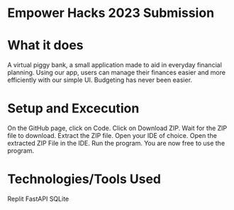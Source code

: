 # Empower Hacks 2023 Submission

# What it does
A virtual piggy bank, a small application made to aid in everyday financial planning. Using our app, users can manage their finances easier and more efficiently with our simple UI. Budgeting has never been easier. 

# Setup and Excecution
On the GitHub page, click on Code. 
Click on Download ZIP.
Wait for the ZIP file to download.
Extract the ZIP file.
Open your IDE of choice.
Open the extracted ZIP File in the IDE.
Run the program.
You are now free to use the program.

# Technologies/Tools Used
Replit
FastAPI
SQLite